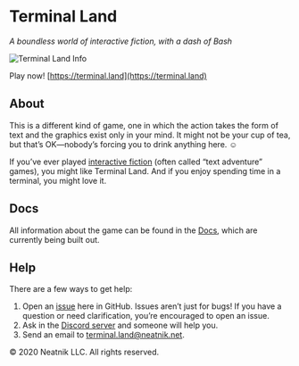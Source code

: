 # Terminal Land

_A boundless world of interactive fiction, with a dash of Bash_

![Terminal Land Info](https://terminal.land/meta/svg/banner.svg?v=2)

Play now! [https://terminal.land](https://terminal.land)

## About

This is a different kind of game, one in which the action takes the form of text and the graphics exist only in your mind. It might not be your cup of tea, but that’s OK—nobody’s forcing you to drink anything here. ☺️

If you’ve ever played [interactive fiction](https://en.wikipedia.org/wiki/Interactive_fiction) (often called “text adventure” games), you might like Terminal Land. And if you enjoy spending time in a terminal, you might love it.

## Docs

All information about the game can be found in the [Docs](https://docs.terminal.land), which are currently being built out.

## Help

There are a few ways to get help:

1. Open an [issue](https://github.com/neatnik/terminal.land/issues) here in GitHub. Issues aren’t just for bugs! If you have a question or need clarification, you’re encouraged to open an issue.
2. Ask in the [Discord server](https://discord.gg/m7aqjBq) and someone will help you.
3. Send an email to [terminal.land@neatnik.net](mailto:terminal.land@neatnik.net).

© 2020 Neatnik LLC. All rights reserved.
